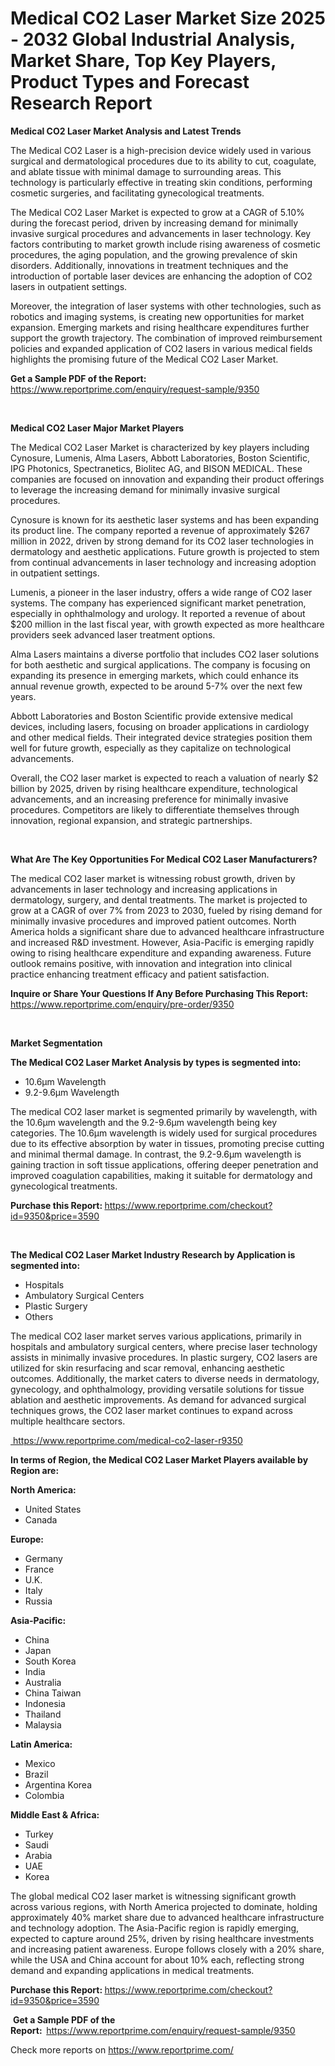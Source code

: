 <p><h1>Medical CO2 Laser Market Size 2025 - 2032 Global Industrial Analysis, Market Share, Top Key Players, Product Types and Forecast Research Report</h1></p><p><strong>Medical CO2 Laser Market Analysis and Latest Trends</strong></p>
<p><p>The Medical CO2 Laser is a high-precision device widely used in various surgical and dermatological procedures due to its ability to cut, coagulate, and ablate tissue with minimal damage to surrounding areas. This technology is particularly effective in treating skin conditions, performing cosmetic surgeries, and facilitating gynecological treatments. </p><p>The Medical CO2 Laser Market is expected to grow at a CAGR of 5.10% during the forecast period, driven by increasing demand for minimally invasive surgical procedures and advancements in laser technology. Key factors contributing to market growth include rising awareness of cosmetic procedures, the aging population, and the growing prevalence of skin disorders. Additionally, innovations in treatment techniques and the introduction of portable laser devices are enhancing the adoption of CO2 lasers in outpatient settings.</p><p>Moreover, the integration of laser systems with other technologies, such as robotics and imaging systems, is creating new opportunities for market expansion. Emerging markets and rising healthcare expenditures further support the growth trajectory. The combination of improved reimbursement policies and expanded application of CO2 lasers in various medical fields highlights the promising future of the Medical CO2 Laser Market.</p></p>
<p><strong>Get a Sample PDF of the Report:&nbsp;</strong> <a href="https://www.reportprime.com/enquiry/request-sample/9350?utm_campaign=2232&utm_medium=2&utm_source=Github&utm_content=ia&utm_term=20032025&utm_id=medical-co2-laser">https://www.reportprime.com/enquiry/request-sample/9350</a></p>
<p>&nbsp;</p>
<p><strong>Medical CO2 Laser Major Market Players</strong></p>
<p><p>The Medical CO2 Laser Market is characterized by key players including Cynosure, Lumenis, Alma Lasers, Abbott Laboratories, Boston Scientific, IPG Photonics, Spectranetics, Biolitec AG, and BISON MEDICAL. These companies are focused on innovation and expanding their product offerings to leverage the increasing demand for minimally invasive surgical procedures.</p><p>Cynosure is known for its aesthetic laser systems and has been expanding its product line. The company reported a revenue of approximately $267 million in 2022, driven by strong demand for its CO2 laser technologies in dermatology and aesthetic applications. Future growth is projected to stem from continual advancements in laser technology and increasing adoption in outpatient settings.</p><p>Lumenis, a pioneer in the laser industry, offers a wide range of CO2 laser systems. The company has experienced significant market penetration, especially in ophthalmology and urology. It reported a revenue of about $200 million in the last fiscal year, with growth expected as more healthcare providers seek advanced laser treatment options.</p><p>Alma Lasers maintains a diverse portfolio that includes CO2 laser solutions for both aesthetic and surgical applications. The company is focusing on expanding its presence in emerging markets, which could enhance its annual revenue growth, expected to be around 5-7% over the next few years.</p><p>Abbott Laboratories and Boston Scientific provide extensive medical devices, including lasers, focusing on broader applications in cardiology and other medical fields. Their integrated device strategies position them well for future growth, especially as they capitalize on technological advancements.</p><p>Overall, the CO2 laser market is expected to reach a valuation of nearly $2 billion by 2025, driven by rising healthcare expenditure, technological advancements, and an increasing preference for minimally invasive procedures. Competitors are likely to differentiate themselves through innovation, regional expansion, and strategic partnerships.</p></p>
<p>&nbsp;</p>
<p><strong>What Are The Key Opportunities For Medical CO2 Laser Manufacturers?</strong></p>
<p><p>The medical CO2 laser market is witnessing robust growth, driven by advancements in laser technology and increasing applications in dermatology, surgery, and dental treatments. The market is projected to grow at a CAGR of over 7% from 2023 to 2030, fueled by rising demand for minimally invasive procedures and improved patient outcomes. North America holds a significant share due to advanced healthcare infrastructure and increased R&D investment. However, Asia-Pacific is emerging rapidly owing to rising healthcare expenditure and expanding awareness. Future outlook remains positive, with innovation and integration into clinical practice enhancing treatment efficacy and patient satisfaction.</p></p>
<p><strong>Inquire or Share Your Questions If Any Before Purchasing This Report:</strong> <a href="https://www.reportprime.com/enquiry/pre-order/9350?utm_campaign=2232&utm_medium=2&utm_source=Github&utm_content=ia&utm_term=20032025&utm_id=medical-co2-laser">https://www.reportprime.com/enquiry/pre-order/9350</a></p>
<p>&nbsp;</p>
<p><strong>Market Segmentation</strong></p>
<p><strong>The Medical CO2 Laser Market Analysis by types is segmented into:</strong></p>
<p><ul><li>10.6μm Wavelength</li><li>9.2-9.6μm Wavelength</li></ul></p>
<p><p>The medical CO2 laser market is segmented primarily by wavelength, with the 10.6μm wavelength and the 9.2-9.6μm wavelength being key categories. The 10.6μm wavelength is widely used for surgical procedures due to its effective absorption by water in tissues, promoting precise cutting and minimal thermal damage. In contrast, the 9.2-9.6μm wavelength is gaining traction in soft tissue applications, offering deeper penetration and improved coagulation capabilities, making it suitable for dermatology and gynecological treatments.</p></p>
<p><strong>Purchase this Report:&nbsp;</strong><a href="https://www.reportprime.com/checkout?id=9350&price=3590&utm_campaign=2232&utm_medium=2&utm_source=Github&utm_content=ia&utm_term=20032025&utm_id=medical-co2-laser">https://www.reportprime.com/checkout?id=9350&price=3590</a></p>
<p>&nbsp;</p>
<p><strong>The Medical CO2 Laser Market Industry Research by Application is segmented into:</strong></p>
<p><ul><li>Hospitals</li><li>Ambulatory Surgical Centers</li><li>Plastic Surgery</li><li>Others</li></ul></p>
<p><p>The medical CO2 laser market serves various applications, primarily in hospitals and ambulatory surgical centers, where precise laser technology assists in minimally invasive procedures. In plastic surgery, CO2 lasers are utilized for skin resurfacing and scar removal, enhancing aesthetic outcomes. Additionally, the market caters to diverse needs in dermatology, gynecology, and ophthalmology, providing versatile solutions for tissue ablation and aesthetic improvements. As demand for advanced surgical techniques grows, the CO2 laser market continues to expand across multiple healthcare sectors.</p></p>
<p><a href="https://www.reportprime.com/medical-co2-laser-r9350?utm_campaign=2232&utm_medium=2&utm_source=Github&utm_content=ia&utm_term=20032025&utm_id=medical-co2-laser">&nbsp;https://www.reportprime.com/medical-co2-laser-r9350</a></p>
<p><strong>In terms of Region, the Medical CO2 Laser Market Players available by Region are:</strong></p>
<p>
    <p> <strong> North America: </strong>
        <ul>
            <li>United States</li>
            <li>Canada</li>
        </ul>
        </p> 
    <p> <strong> Europe: </strong>
        <ul>
            <li>Germany</li>
            <li>France</li>
            <li>U.K.</li>
            <li>Italy</li>
            <li>Russia</li>
        </ul>
        </p> 
    <p> <strong> Asia-Pacific: </strong>
        <ul>
            <li>China</li>
            <li>Japan</li>
            <li>South Korea</li>
            <li>India</li>
            <li>Australia</li>
            <li>China Taiwan</li>
            <li>Indonesia</li>
            <li>Thailand</li>
            <li>Malaysia</li>
        </ul>
        </p> 
    <p> <strong> Latin America: </strong>
        <ul>
            <li>Mexico</li>
            <li>Brazil</li>
            <li>Argentina Korea</li>
            <li>Colombia</li>
        </ul>
        </p> 
    <p> <strong> Middle East & Africa: </strong>
        <ul>
            <li>Turkey</li>
            <li>Saudi</li>
            <li>Arabia</li>
            <li>UAE</li>
            <li>Korea</li>
        </ul>
    </p>
    </p>
<p><p>The global medical CO2 laser market is witnessing significant growth across various regions, with North America projected to dominate, holding approximately 40% market share due to advanced healthcare infrastructure and technology adoption. The Asia-Pacific region is rapidly emerging, expected to capture around 25%, driven by rising healthcare investments and increasing patient awareness. Europe follows closely with a 20% share, while the USA and China account for about 10% each, reflecting strong demand and expanding applications in medical treatments.</p></p>
<p><strong>Purchase this Report: </strong><a href="https://www.reportprime.com/checkout?id=9350&price=3590&utm_campaign=2232&utm_medium=2&utm_source=Github&utm_content=ia&utm_term=20032025&utm_id=medical-co2-laser">https://www.reportprime.com/checkout?id=9350&price=3590</a></p>
<p>&nbsp;<strong>Get a Sample PDF of the Report:&nbsp;&nbsp;</strong><a href="https://www.reportprime.com/enquiry/request-sample/9350?utm_campaign=2232&utm_medium=2&utm_source=Github&utm_content=ia&utm_term=20032025&utm_id=medical-co2-laser">https://www.reportprime.com/enquiry/request-sample/9350</a></p>
<p><strong></strong></p>
<p>Check more reports on <a href="https://www.reportprime.com/?utm_campaign=2232&utm_medium=2&utm_source=Github&utm_content=ia&utm_term=20032025&utm_id=medical-co2-laser">https://www.reportprime.com/</a></p>